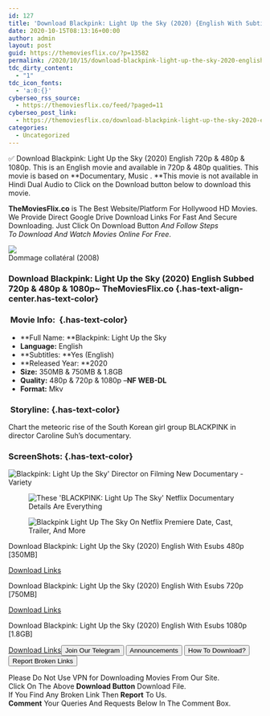 ```yaml
---
id: 127
title: 'Download Blackpink: Light Up the Sky (2020) {English With Subtitles} 480p [350MB] || 720p [750MB] || 1080p [1.8GB]'
date: 2020-10-15T08:13:16+00:00
author: admin
layout: post
guid: https://themoviesflix.co/?p=13582
permalink: /2020/10/15/download-blackpink-light-up-the-sky-2020-english-with-subtitles-480p-350mb-720p-750mb-1080p-1-8gb/
tdc_dirty_content:
  - "1"
tdc_icon_fonts:
  - 'a:0:{}'
cyberseo_rss_source:
  - https://themoviesflix.co/feed/?paged=11
cyberseo_post_link:
  - https://themoviesflix.co/download-blackpink-light-up-the-sky-2020-english-480p-720p-1080p/
categories:
  - Uncategorized
---
```

✅ Download Blackpink: Light Up the Sky (2020) English&nbsp;720p&nbsp;&&nbsp;480p&nbsp;& 1080p. This is an English movie and available in&nbsp;720p&nbsp;&&nbsp;480p&nbsp;qualities. This movie is based on&nbsp;**Documentary,&nbsp;Music&nbsp;.&nbsp;**This movie is not available in Hindi Dual Audio to Click on the Download button below to download this movie.

**TheMoviesFlix.co**&nbsp;is The Best Website/Platform For Hollywood HD Movies. We Provide Direct Google Drive Download Links For Fast And Secure Downloading. Just Click On Download Button&nbsp;_And Follow Steps To&nbsp;Download And Watch Movies Online For Free_.

<div class="imdbwp imdbwp--movie dark">
  <div class="imdbwp__thumb">
    <a class="imdbwp__link" target="_blank" title="Dommage collatéral" href="https://www.imdb.com/title/tt1305829/" rel="nofollow noopener noreferrer"><img class="imdbwp__img" src="https://themoviesflix.co/wp-content/plugins/imdb-for-wordpress/assets/img/placeholder.png" /></a>
  </div>
  
  <div class="imdbwp__content">
    <div class="imdbwp__header">
      <span class="imdbwp__title">Dommage collatéral</span> (2008)
    </div>
  </div>
</div>

### Download Blackpink: Light Up the Sky (2020) English Subbed 720p & 480p & 1080p~ TheMoviesFlix.co {.has-text-align-center.has-text-color}

### &nbsp;Movie Info:&nbsp; {.has-text-color}

  * **Full Name:&nbsp;**Blackpink: Light Up the Sky
  * **Language:**&nbsp;English
  * **Subtitles:&nbsp;**Yes (English)
  * **Released Year:&nbsp;**2020
  * **Size:**&nbsp;350MB & 750MB & 1.8GB
  * **Quality:**&nbsp;480p & 720p & 1080p –**NF WEB-DL**
  * **Format:**&nbsp;Mkv

### &nbsp;Storyline: {.has-text-color}

Chart the meteoric rise of the South Korean girl group BLACKPINK in director Caroline Suh’s documentary.

### ScreenShots: {.has-text-color}<figure class="wp-block-image">

![Blackpink: Light Up the Sky' Director on Filming New Documentary - Variety](https://pmcvariety.files.wordpress.com/2020/10/blackpink-1.jpg) </figure> <figure class="wp-block-image">![These 'BLACKPINK: Light Up The Sky' Netflix Documentary Details Are Everything](https://imgix.bustle.com/uploads/getty/2020/9/9/4f230e25-d4f5-461e-aa61-5c115edd28be-getty-1228019960.jpg)</figure> <figure class="wp-block-image">![Blackpink Light Up The Sky On Netflix Premiere Date, Cast, Trailer, And More](https://i0.wp.com/decider.com/wp-content/uploads/2020/09/Blackpink.jpg?quality=80&strip=all&ssl=1)</figure> 

<p class="has-text-align-center has-text-color has-medium-font-size">
  Download Blackpink: Light Up the Sky (2020) English With Esubs 480p [350MB]
</p>

<span class="mb-center maxbutton-3-center"><span class="maxbutton-3-container mb-container"><a class="maxbutton-3 maxbutton maxbutton-post-button" target="_blank" rel="nofollow noopener noreferrer" href="https://coinquint.com/a13462/"><span class="mb-text">Download Links</span></a></span></span>

<p class="has-text-align-center has-text-color has-medium-font-size">
  Download Blackpink: Light Up the Sky (2020) English With Esubs 720p [750MB]
</p>

<span class="mb-center maxbutton-3-center"><span class="maxbutton-3-container mb-container"><a class="maxbutton-3 maxbutton maxbutton-post-button" target="_blank" rel="nofollow noopener noreferrer" href="https://coinquint.com/a13464/"><span class="mb-text">Download Links</span></a></span></span>

<p class="has-text-align-center has-text-color has-medium-font-size">
  Download Blackpink: Light Up the Sky (2020) English With Esubs 1080p [1.8GB]
</p>

<span class="mb-center maxbutton-3-center"><span class="maxbutton-3-container mb-container"><a class="maxbutton-3 maxbutton maxbutton-post-button" target="_blank" rel="nofollow noopener noreferrer" href="https://coinquint.com/a13466/"><span class="mb-text">Download Links</span></a></span></span><a href="https://t.me/themoviesflixcom" target="_blank" data-wpel-link="external" rel="nofollow external noopener noreferrer"><button class="button button5">Join Our Telegram</button></a> <a href="https://themoviesflix.co/download-blackpink-light-up-the-sky-2020-english-480p-720p-1080p/#" target="_blank" data-wpel-link="external" rel="nofollow external noopener noreferrer"><button class="button button5">Announcements</button></a> <a href="https://themoviesflix.com/how-to-download/" target="_blank" data-wpel-link="external" rel="nofollow external noopener noreferrer"><button class="button button5">How To Download?</button></a> <a href="https://themoviesflix.co/download-blackpink-light-up-the-sky-2020-english-480p-720p-1080p/#" target="_blank" data-wpel-link="external" rel="nofollow external noopener noreferrer"><button class="button button5">Report Broken Links</button></a> 

<div class="alert alert-danger">
  Please Do Not Use VPN for Downloading Movies From Our Site.
</div>

<div class="alert alert-success">
  Click On The Above <strong>Download Button</strong> Download File.
</div>

<div class="alert alert-warning">
  If You Find Any Broken Link Then <strong>Report</strong> To Us.
</div>

<div class="alert alert-info">
  <strong>Comment</strong> Your Queries And Requests Below In The Comment Box.
</div>